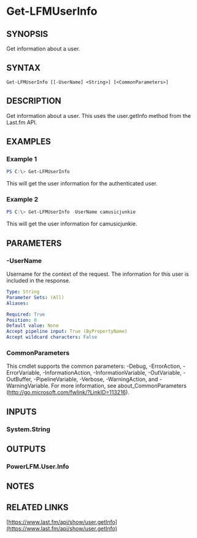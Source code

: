 # Get-LFMUserInfo

## SYNOPSIS
Get information about a user.

## SYNTAX

```
Get-LFMUserInfo [[-UserName] <String>] [<CommonParameters>]
```

## DESCRIPTION
Get information about a user. This uses the user.getInfo method from the Last.fm API.

## EXAMPLES

### Example 1
```powershell
PS C:\> Get-LFMUserInfo
```

This will get the user information for the authenticated user.

### Example 2
```powershell
PS C:\> Get-LFMUserInfo -UserName camusicjunkie
```

This will get the user information for camusicjunkie.

## PARAMETERS

### -UserName
Username for the context of the request. The information for this user is included in the response.

```yaml
Type: String
Parameter Sets: (All)
Aliases:

Required: True
Position: 0
Default value: None
Accept pipeline input: True (ByPropertyName)
Accept wildcard characters: False
```

### CommonParameters
This cmdlet supports the common parameters: -Debug, -ErrorAction, -ErrorVariable, -InformationAction, -InformationVariable, -OutVariable, -OutBuffer, -PipelineVariable, -Verbose, -WarningAction, and -WarningVariable.
For more information, see about_CommonParameters (http://go.microsoft.com/fwlink/?LinkID=113216).

## INPUTS

### System.String

## OUTPUTS

### PowerLFM.User.Info

## NOTES

## RELATED LINKS

[https://www.last.fm/api/show/user.getInfo](https://www.last.fm/api/show/user.getInfo)
